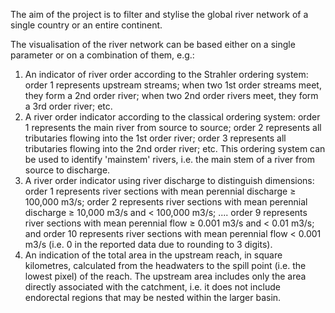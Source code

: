 The aim of the project is to filter and stylise the global river network of a single country or an entire continent.

The visualisation of the river network can be based either on a single parameter or on a combination of them, e.g.:

1. An indicator of river order according to the Strahler ordering system: order 1 represents upstream streams; when two 1st order streams meet, they form a 2nd order river; when two 2nd order rivers meet, they form a 3rd order river; etc. 
2. A river order indicator according to the classical ordering system: order 1 represents the main river from source to source; order 2 represents all tributaries flowing into the 1st order river; order 3 represents all tributaries flowing into the 2nd order river; etc. This ordering system can be used to identify 'mainstem' rivers, i.e. the main stem of a river from source to discharge. 
3. A river order indicator using river discharge to distinguish dimensions: order 1 represents river sections with mean perennial discharge ≥ 100,000 m3/s; order 2 represents river sections with mean perennial discharge ≥ 10,000 m3/s and < 100,000 m3/s; .... order 9 represents river sections with mean perennial flow ≥ 0.001 m3/s and < 0.01 m3/s; and order 10 represents river sections with mean perennial flow < 0.001 m3/s (i.e. 0 in the reported data due to rounding to 3 digits).
4. An indication of the total area in the upstream reach, in square kilometres, calculated from the headwaters to the spill point (i.e. the lowest pixel) of the reach. The upstream area includes only the area directly associated with the catchment, i.e. it does not include endorectal regions that may be nested within the larger basin.
